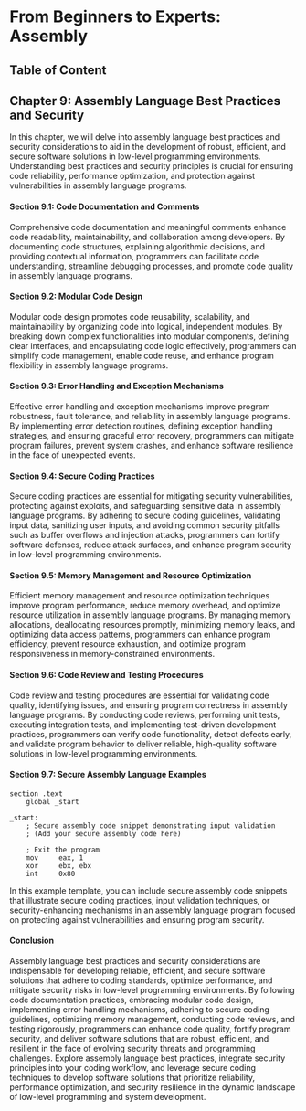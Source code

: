 # From Beginners to Experts: Assembly
## Table of Content
## Chapter 9: Assembly Language Best Practices and Security

In this chapter, we will delve into assembly language best practices and security considerations to aid in the development of robust, efficient, and secure software solutions in low-level programming environments. Understanding best practices and security principles is crucial for ensuring code reliability, performance optimization, and protection against vulnerabilities in assembly language programs.

#### Section 9.1: Code Documentation and Comments

Comprehensive code documentation and meaningful comments enhance code readability, maintainability, and collaboration among developers. By documenting code structures, explaining algorithmic decisions, and providing contextual information, programmers can facilitate code understanding, streamline debugging processes, and promote code quality in assembly language programs.

#### Section 9.2: Modular Code Design

Modular code design promotes code reusability, scalability, and maintainability by organizing code into logical, independent modules. By breaking down complex functionalities into modular components, defining clear interfaces, and encapsulating code logic effectively, programmers can simplify code management, enable code reuse, and enhance program flexibility in assembly language programs.

#### Section 9.3: Error Handling and Exception Mechanisms

Effective error handling and exception mechanisms improve program robustness, fault tolerance, and reliability in assembly language programs. By implementing error detection routines, defining exception handling strategies, and ensuring graceful error recovery, programmers can mitigate program failures, prevent system crashes, and enhance software resilience in the face of unexpected events.

#### Section 9.4: Secure Coding Practices

Secure coding practices are essential for mitigating security vulnerabilities, protecting against exploits, and safeguarding sensitive data in assembly language programs. By adhering to secure coding guidelines, validating input data, sanitizing user inputs, and avoiding common security pitfalls such as buffer overflows and injection attacks, programmers can fortify software defenses, reduce attack surfaces, and enhance program security in low-level programming environments.

#### Section 9.5: Memory Management and Resource Optimization

Efficient memory management and resource optimization techniques improve program performance, reduce memory overhead, and optimize resource utilization in assembly language programs. By managing memory allocations, deallocating resources promptly, minimizing memory leaks, and optimizing data access patterns, programmers can enhance program efficiency, prevent resource exhaustion, and optimize program responsiveness in memory-constrained environments.

#### Section 9.6: Code Review and Testing Procedures

Code review and testing procedures are essential for validating code quality, identifying issues, and ensuring program correctness in assembly language programs. By conducting code reviews, performing unit tests, executing integration tests, and implementing test-driven development practices, programmers can verify code functionality, detect defects early, and validate program behavior to deliver reliable, high-quality software solutions in low-level programming environments.

#### Section 9.7: Secure Assembly Language Examples

```assembly
section .text
    global _start

_start:
    ; Secure assembly code snippet demonstrating input validation
    ; (Add your secure assembly code here)

    ; Exit the program
    mov     eax, 1
    xor     ebx, ebx
    int     0x80
```

In this example template, you can include secure assembly code snippets that illustrate secure coding practices, input validation techniques, or security-enhancing mechanisms in an assembly language program focused on protecting against vulnerabilities and ensuring program security.

#### Conclusion

Assembly language best practices and security considerations are indispensable for developing reliable, efficient, and secure software solutions that adhere to coding standards, optimize performance, and mitigate security risks in low-level programming environments. By following code documentation practices, embracing modular code design, implementing error handling mechanisms, adhering to secure coding guidelines, optimizing memory management, conducting code reviews, and testing rigorously, programmers can enhance code quality, fortify program security, and deliver software solutions that are robust, efficient, and resilient in the face of evolving security threats and programming challenges. Explore assembly language best practices, integrate security principles into your coding workflow, and leverage secure coding techniques to develop software solutions that prioritize reliability, performance optimization, and security resilience in the dynamic landscape of low-level programming and system development.
